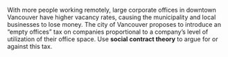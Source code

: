 With more people working remotely, large corporate offices in downtown Vancouver have higher vacancy rates, causing the municipality and local businesses to lose money. The city of Vancouver proposes to introduce an “empty offices” tax on companies proportional to a company’s level of utilization of their office space. Use **social contract theory** to argue for or against this tax.

